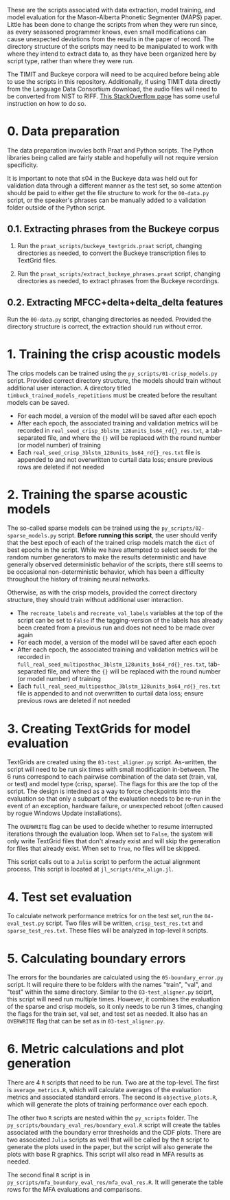 These are the scripts associated with data extraction, model training, and model evaluation for the Mason-Alberta Phonetic Segmenter (MAPS) paper. Little has been done to change the scripts from when they were run since, as every seassoned programmer knows, even small modifications can cause unexpected deviations from the results in the paper of record. The directory structure of the scripts may need to be manipulated to work with where they intend to extract data to, as they have been organized here by script type, rather than where they were run.

The TIMIT and Buckeye corpora will need to be acquired before being able to use the scripts in this repository. Additionally, if using TIMIT data directly from the Language Data Consortium download, the audio files will need to be converted from NIST to RIFF. [This StackOverflow page](https://stackoverflow.com/questions/47370167/change-huge-amount-of-data-from-nist-to-riff-wav-file) has some useful instruction on how to do so.

# 0. Data preparation

The data preparation invovles both Praat and Python scripts. The Python libraries being called are fairly stable and hopefully will not require version specificity.

It is important to note that s04 in the Buckeye data was held out for validation data through a different manner as the test set, so some attention should be paid to either get the file structure to work for the `00-data.py` script, or the speaker's phrases can be manually added to a validation folder outside of the Python script.

## 0.1. Extracting phrases from the Buckeye corpus

1. Run the `praat_scripts/buckeye_textgrids.praat` script, changing directories as needed, to convert the Buckeye transcription files to TextGrid files.

2. Run the `praat_scripts/extract_buckeye_phrases.praat` script, changing directories as needed, to extract phrases from the Buckeye recordings.

## 0.2. Extracting MFCC+delta+delta_delta features

Run the `00-data.py` script, changing directories as needed. Provided the directory structure is correct, the extraction should run without error.

# 1. Training the crisp acoustic models

The crips models can be trained using the `py_scripts/01-crisp_models.py` script. Provided correct directory structure, the models should train without additional user interaction. A directory titled `timbuck_trained_models_repetitions` must be created before the resultant models can be saved.

* For each model, a version of the model will be saved after each epoch
* After each epoch, the associated training and validation metrics will be recorded in `real_seed_crisp_3blstm_128units_bs64_rd{}_res.txt`, a tab-separated file, and where the `{}` will be replaced with the round number (or model number) of training
* Each `real_seed_crisp_3blstm_128units_bs64_rd{}_res.txt` file is appended to and not overwritten to curtail data loss; ensure previous rows are deleted if not needed

# 2. Training the sparse acoustic models

The so-called sparse models can be trained using the `py_scripts/02-sparse_models.py` script. **Before running this script**, the user should verify that the best epoch of each of the trained crisp models match the `dict` of best epochs in the script. While we have attempted to select seeds for the random number generators to make the results deterministic and have generally observed deterministic behavior of the scripts, there still seems to be occasional non-deterministic behavior, which has been a difficulty throughout the history of training neural networks.

Otherwise, as with the crisp models, provided the correct directory structure, they should train without additional user interaction.

* The `recreate_labels` and `recreate_val_labels` variables at the top of the script can be set to `False` if the tagging-version of the labels has already been created from a previous run and does not need to be made over again
* For each model, a version of the model will be saved after each epoch
* After each epoch, the associated training and validation metrics will be recorded in `full_real_seed_multiposthoc_3blstm_128units_bs64_rd{}_res.txt`, tab-separated file, and where the `{}` will be replaced with the round number (or model number) of training
* Each `full_real_seed_multiposthoc_3blstm_128units_bs64_rd{}_res.txt` file is appended to and not overwritten to curtail data loss; ensure previous rows are deleted if not needed

# 3. Creating TextGrids for model evaluation

TextGrids are created using the `03-test_aligner.py` script. As-written, the script will need to be run six times with small modification in-between. The 6 runs correspond to each pairwise combination of the data set (train, val, or test) and model type (crisp, sparse). The flags for this are the top of the script. The design is intedned as a way to force checkpoints into the evaluation so that only a subpart of the evaluation needs to be re-run in the event of an exception, hardware failure, or unexpected reboot (often caused by rogue Windows Update installations).

The `OVERWRITE` flag can be used to decide whether to resume interrupted iterations through the evaluation loop. When set to `False`, the system will only write TextGrid files that don't already exist and will skip the generation for files that already exist. When set to `True`, no files will be skipped.

This script calls out to a `Julia` script to perform the actual alignment process. This script is located at `jl_scripts/dtw_align.jl`.

# 4. Test set evaluation

To calculate network performance metrics for on the test set, run the `04-eval_test.py` script. Two files will be written, `crisp_test_res.txt` and `sparse_test_res.txt`. These files will be analyzed in top-level `R` scripts.

# 5. Calculating boundary errors

The errors for the boundaries are calculated using the `05-boundary_error.py` script. It will require there to be folders with the names "train", "val", and "test" within the same directory. Similar to the `03-test_aligner.py` sciprt, this script will need run multiple times. However, it combines the evaluation of the sparse and crisp models, so it only needs to be run 3 times, changing the flags for the train set, val set, and test set as needed. It also has an `OVERWRITE` flag that can be set as in `03-test_aligner.py`.

# 6. Metric calculations and plot generation

There are 4 `R` scripts that need to be run. Two are at the top-level. The first is `average_metrics.R`, which will calculate averages of the evaluation metrics and associated standard errors. The second is `objective_plots.R`, which will generate the plots of training performance over each epoch.

The other two `R` scripts are nested within the `py_scripts` folder. The `py_scripts/boundary_eval_res/boundary_eval.R` script will create the tables associated with the boundary error thresholds and the CDF plots. There are two associated `Julia` scripts as well that will be called by the `R` script to generate the plots used in the paper, but the script will also generate the plots with base R graphics. This script will also read in MFA results as needed.

The second final `R` script is in `py_scripts/mfa_boundary_eval_res/mfa_eval_res.R`. It will generate the table rows for the MFA evaluations and comparisons.
